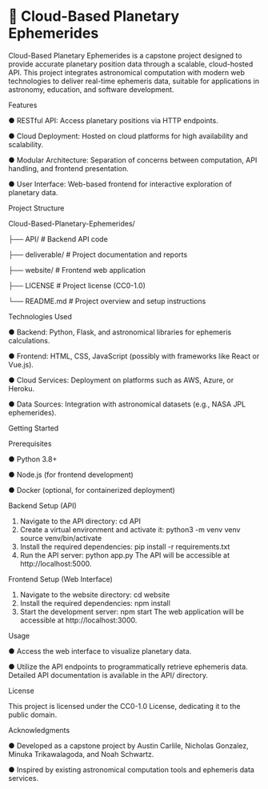 # 🌌 Cloud-Based Planetary Ephemerides
Cloud-Based Planetary Ephemerides is a capstone project designed to provide accurate planetary position data through a scalable, cloud-hosted API. This project integrates astronomical computation with modern web technologies to deliver real-time ephemeris data, suitable for applications in astronomy, education, and software development.


Features

● RESTful API: Access planetary positions via HTTP endpoints.

● Cloud Deployment: Hosted on cloud platforms for high availability and scalability.

● Modular Architecture: Separation of concerns between computation, API handling, and frontend presentation.

● User Interface: Web-based frontend for interactive exploration of planetary data.


Project Structure

Cloud-Based-Planetary-Ephemerides/

├── API/               # Backend API code

├── deliverable/       # Project documentation and reports

├── website/           # Frontend web application

├── LICENSE            # Project license (CC0-1.0)

└── README.md          # Project overview and setup instructions


Technologies Used

● Backend: Python, Flask, and astronomical libraries for ephemeris calculations.

● Frontend: HTML, CSS, JavaScript (possibly with frameworks like React or Vue.js).

● Cloud Services: Deployment on platforms such as AWS, Azure, or Heroku.

● Data Sources: Integration with astronomical datasets (e.g., NASA JPL ephemerides).


Getting Started

Prerequisites

● Python 3.8+

● Node.js (for frontend development)

● Docker (optional, for containerized deployment)


Backend Setup (API)
1. Navigate to the API directory:
   cd API
2. Create a virtual environment and activate it:
   python3 -m venv venv
   source venv/bin/activate
3. Install the required dependencies:
   pip install -r requirements.txt
4. Run the API server:
   python app.py
   The API will be accessible at http://localhost:5000.


Frontend Setup (Web Interface)
1. Navigate to the website directory:
   cd website
2. Install the required dependencies:
   npm install
3. Start the development server:
   npm start
   The web application will be accessible at http://localhost:3000.


Usage

● Access the web interface to visualize planetary data.

● Utilize the API endpoints to programmatically retrieve ephemeris data. Detailed API documentation is available in the API/ directory.


License

This project is licensed under the CC0-1.0 License, dedicating it to the public domain.


Acknowledgments

● Developed as a capstone project by Austin Carlile, Nicholas Gonzalez, Minuka Trikawalagoda, and Noah Schwartz.

● Inspired by existing astronomical computation tools and ephemeris data services.
